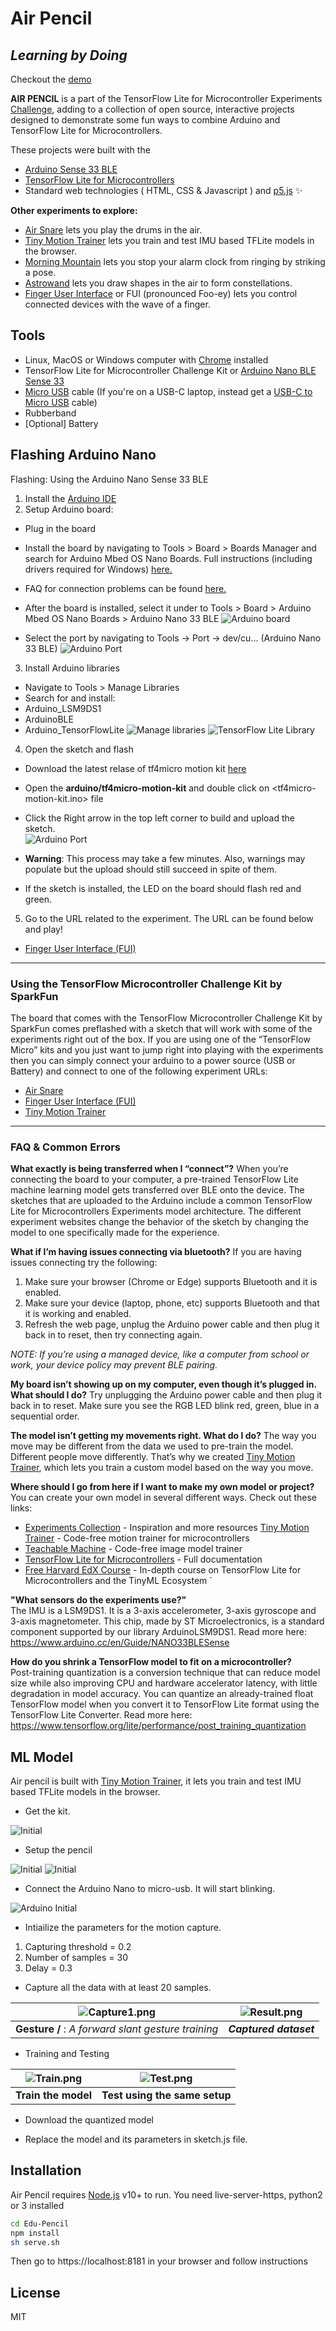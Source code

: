 # Air Pencil
## _Learning by Doing_

Checkout the 
[demo](https://www.youtube.com/watch?v=AUvp1d8GgXE "Air Pencil")


**AIR PENCIL** is a part of the TensorFlow Lite for Microcontroller Experiments [Challenge](https://experiments.withgoogle.com/tfmicrochallenge), adding to a collection of open source, interactive projects designed to demonstrate some fun ways to combine Arduino and TensorFlow Lite for Microcontrollers. 

These projects were built with the 

- [Arduino Sense 33 BLE](https://store.arduino.cc/usa/nano-33-ble-sense "Arduino Store")
- [TensorFlow Lite for Microcontrollers](https://www.tensorflow.org/lite/microcontrollers "TFL4M")
- Standard web technologies ( HTML, CSS & Javascript ) and [p5.js](https://p5js.org/ "p5js") ✨

**Other experiments to explore:**
- [Air Snare](https://experiments.withgoogle.com/air-snare "Air Snare Google Experiment") lets you play the drums in the air.
- [Tiny Motion Trainer](https://experiments.withgoogle.com/tiny-motion-trainer "Tiny Motion Trainer") lets you train and test IMU based TFLite models in the browser.
- [Morning Mountain](https://experiments.withgoogle.com/visual-alarm-clock "Morning Mountain Google Experiment") lets you stop your alarm clock from ringing by striking a pose.
- [Astrowand](https://experiments.withgoogle.com/astrowand "Astrowand Google Experiment") lets you draw shapes in the air to form constellations.
- [Finger User Interface](https://experiments.withgoogle.com/finger-user-interface "FUI Google Experiment") or FUI (pronounced Foo-ey) lets you control connected devices with the wave of a finger.

## Tools

- Linux, MacOS or Windows computer with [Chrome](https://www.google.com/chrome/?brand=WHAR&geo=US&gclid=Cj0KCQjw9_mDBhCGARIsAN3PaFNRBCVUxmhR1QPA2LHaoELEr9yc1KkSNQ-Jc9KVZd8Sq2ux5gR6mJsaAm_6EALw_wcB&gclsrc=aw.ds "Chrome") installed
- TensorFlow Lite for Microcontroller Challenge Kit or [Arduino Nano BLE Sense 33](https://store.arduino.cc/usa/nano-33-ble-sense "Arduino Nano")
- [Micro USB](https://www.google.com/search?rlz=1C5CHFA_enUS858US858&sxsrf=ALeKk01CbJTvQbYgX6arJbsjcRVmv-3-RQ:1584929968297&q=Micro+USB+cable&spell=1&sa=X&ved=2ahUKEwjl8IOexK_oAhXDqZ4KHZ0mCmcQBSgAegQIDhAn&biw=1680&bih=832 "Micro USB") cable (If you're on a USB-C laptop, instead get a [USB-C to Micro USB](https://www.google.com/search?&q=USB-C+to+Micro+USB+cable "USB-C to Micro USB") cable)
- Rubberband
- [Optional] Battery

## Flashing Arduino Nano

Flashing: Using the Arduino Nano Sense 33 BLE

1. Install the [Arduino IDE ](https://www.arduino.cc/en/software "Arduino IDE")
2. Setup Arduino board:
-  Plug in the board
- Install the board by navigating to Tools > Board > Boards Manager and search for  Arduino Mbed OS Nano Boards. Full instructions (including drivers required for Windows) [here.](https://www.arduino.cc/en/Guide/NANO33BLESense/ "Arduino Guide")
- FAQ for connection problems can be found [here.](https://github.com/tinyMLx/appendix/blob/main/ArduinoFAQ.md "Arduino Guide") 
- After the board is installed, select it under to Tools > Board >  Arduino Mbed OS Nano Boards > Arduino Nano 33 BLE
![Arduino board](/readme_images/board.png)

- Select the port by navigating to Tools -> Port -> dev/cu... (Arduino Nano 33 BLE)
![Arduino Port](/readme_images/port.png)


3. Install Arduino libraries 
-  Navigate to Tools > Manage Libraries
- Search for and install:
- Arduino_LSM9DS1
- ArduinoBLE
- Arduino_TensorFlowLite
![Manage libraries](/readme_images/library.png)
![TensorFlow Lite Library](/readme_images/tflib.png)

4. Open the sketch and flash
- Download the latest relase of tf4micro motion kit [here](https://github.com/googlecreativelab/tf4micro-motion-kit/releases/latest "file")
- Open the **arduino/tf4micro-motion-kit** <folder> and double click on <tf4micro-motion-kit.ino> file
- Click the Right arrow in the top left corner to build and upload the sketch.  
![Arduino Port](/readme_images/buttons.png)

- **Warning**: This process may take a few minutes. Also, warnings may populate but the upload should still succeed in spite of them.
- If the sketch is installed, the LED on the board should flash red and green. 


5. Go to the URL related to the experiment. The URL can be found below and play!
- [Finger User Interface (FUI)](https://experiments.withgoogle.com/finger-user-interface/view "FUI")

----

### Using the TensorFlow Microcontroller Challenge Kit by SparkFun
 
The board that comes with the TensorFlow Microcontroller Challenge Kit by SparkFun comes preflashed with a sketch that will work with some of the experiments right out of the box. If you are using one of the “TensorFlow Micro” kits and you just want to jump right into playing with the experiments then you can simply connect your arduino to a power source (USB or Battery) and connect to one of the following experiment URLs:
- [Air Snare](https://experiments.withgoogle.com/air-snare/view "Air Snare")
- [Finger User Interface (FUI)](https://experiments.withgoogle.com/finger-user-interface/view "FUI")
- [Tiny Motion Trainer](https://experiments.withgoogle.com/tiny-motion-trainer/view "Tiny Motion Trainer")

----

### FAQ & Common Errors

**What exactly is being transferred when I “connect”?**
When you’re connecting the board to your computer, a pre-trained TensorFlow Lite machine learning model gets transferred over BLE onto the device. The sketches that are uploaded to the Arduino include a common TensorFlow Lite for Microcontrollers Experiments model architecture. The different experiment websites change the behavior of the sketch by changing the model to one specifically made for the experience. 


**What if I’m having issues connecting via bluetooth?**
If you are having issues connecting try the following: 
1. Make sure your browser (Chrome or Edge) supports Bluetooth and it is enabled.
2. Make sure your device (laptop, phone, etc) supports Bluetooth and that it is working and enabled.
3. Refresh the web page, unplug the Arduino power cable and then plug it back in to reset, then try connecting again.

*NOTE: If you’re using a managed device, like a computer from school or work, your device policy may prevent BLE pairing.*

**My board isn’t showing up on my computer, even though it’s plugged in. What should I do?**
Try unplugging the Arduino power cable and then plug it back in to reset. Make sure you see the RGB LED blink red, green, blue in a sequential order.

**The model isn’t getting my movements right. What do I do?**
The way you move may be different from the data we used to pre-train the model. Different people move differently. That’s why we created [Tiny Motion Trainer](https://experiments.withgoogle.com/tiny-motion-trainer/view "Tiny Motion Trainer"), which lets you train a custom model based on the way you move. 


**Where should I go from here if I want to make my own model or project?**
You can create your own model in several different ways. Check out these links: 
- [Experiments Collection](https://experiments.withgoogle.com/collection/tfliteformicrocontrollers/ "Experiments Collection") - Inspiration and more resources
[Tiny Motion Trainer](https://experiments.withgoogle.com/tiny-motion-trainer/view "Tiny Motion Trainer") - Code-free motion trainer for microcontrollers
- [Teachable Machine](https://teachablemachine.withgoogle.com/ "Teachable Machine") - Code-free image model trainer
- [TensorFlow Lite for Microcontrollers](https://www.tensorflow.org/lite/microcontrollers "TensorFlow Lite for Microcontrollers") - Full documentation 
- [Free Harvard EdX Course](https://www.edx.org/professional-certificate/harvardx-tiny-machine-learning "Harvard X Course")  - In-depth course on TensorFlow Lite for Microcontrollers and the TinyML Ecosystem `

**"What sensors do the experiments use?"**<br/>
The IMU is a LSM9DS1. It is a 3-axis accelerometer, 3-axis gyroscope and 3-axis magnetometer. This chip, made by ST Microelectronics, is a standard component supported by our library ArduinoLSM9DS1. Read more here: https://www.arduino.cc/en/Guide/NANO33BLESense

**How do you shrink a TensorFlow model to fit on a microcontroller?**<br/>
Post-training quantization is a conversion technique that can reduce model size while also improving CPU and hardware accelerator latency, with little degradation in model accuracy. You can quantize an already-trained float TensorFlow model when you convert it to TensorFlow Lite format using the TensorFlow Lite Converter. Read more here: https://www.tensorflow.org/lite/performance/post_training_quantization



## ML Model

Air pencil is built with [Tiny Motion Trainer](https://experiments.withgoogle.com/tiny-motion-trainer "Tiny Motion Trainer"), it lets you train and test IMU based TFLite models in the browser.

- Get the kit.
 
![Initial](/readme_images/challenge_kit.jpg)

- Setup the pencil
 
![Initial](/readme_images/initial_setup.jpg)
![Initial](/readme_images/final_setup.jpg)


- Connect the Arduino Nano to micro-usb. It will start blinking.
 
![Arduino Initial](/readme_images/intial_arduino.gif)

- Intiailize the parameters for the motion capture. 
1. Capturing threshold = 0.2 
2. Number of samples = 30
3. Delay = 0.3

- Capture all the data with at least 20 samples.
 

![Capture1.png](/readme_images/capture2.gif)                                                               | ![Result.png](/readme_images/capture1.gif)
:------------------------------------------------------------------------------------------------------------: | :----------------------------------------------------:
**Gesture  /** : *A forward slant gesture training* | ***Captured dataset***



- Training and Testing

![Train.png](/readme_images/training.gif)                                                               | ![Test.png](/readme_images/testing.gif)
:------------------------------------------------------------------------------------------------------------: | :----------------------------------------------------:
**Train the model** | **Test using the same setup**

- Download the quantized model

- Replace the model and its parameters in sketch.js file.

## Installation

Air Pencil requires [Node.js](https://nodejs.org/) v10+ to run.
You need live-server-https, python2 or 3 installed
```sh
cd Edu-Pencil
npm install
sh serve.sh
```
Then go to https://localhost:8181 in your browser and follow instructions



## License

MIT


[//]: # (These are reference links used in the body of this note and get stripped out when the markdown processor does its job. There is no need to format nicely because it shouldn't be seen. Thanks SO - http://stackoverflow.com/questions/4823468/store-comments-in-markdown-syntax)

   [dill]: <https://github.com/joemccann/dillinger>
   [git-repo-url]: <https://github.com/joemccann/dillinger.git>
   [john gruber]: <http://daringfireball.net>
   [df1]: <http://daringfireball.net/projects/markdown/>
   [markdown-it]: <https://github.com/markdown-it/markdown-it>
   [Ace Editor]: <http://ace.ajax.org>
   [node.js]: <http://nodejs.org>
   [Twitter Bootstrap]: <http://twitter.github.com/bootstrap/>
   [jQuery]: <http://jquery.com>
   [@tjholowaychuk]: <http://twitter.com/tjholowaychuk>
   [express]: <http://expressjs.com>
   [AngularJS]: <http://angularjs.org>
   [Gulp]: <http://gulpjs.com>

   [PlDb]: <https://github.com/joemccann/dillinger/tree/master/plugins/dropbox/README.md>
   [PlGh]: <https://github.com/joemccann/dillinger/tree/master/plugins/github/README.md>
   [PlGd]: <https://github.com/joemccann/dillinger/tree/master/plugins/googledrive/README.md>
   [PlOd]: <https://github.com/joemccann/dillinger/tree/master/plugins/onedrive/README.md>
   [PlMe]: <https://github.com/joemccann/dillinger/tree/master/plugins/medium/README.md>
   [PlGa]: <https://github.com/RahulHP/dillinger/blob/master/plugins/googleanalytics/README.md>
